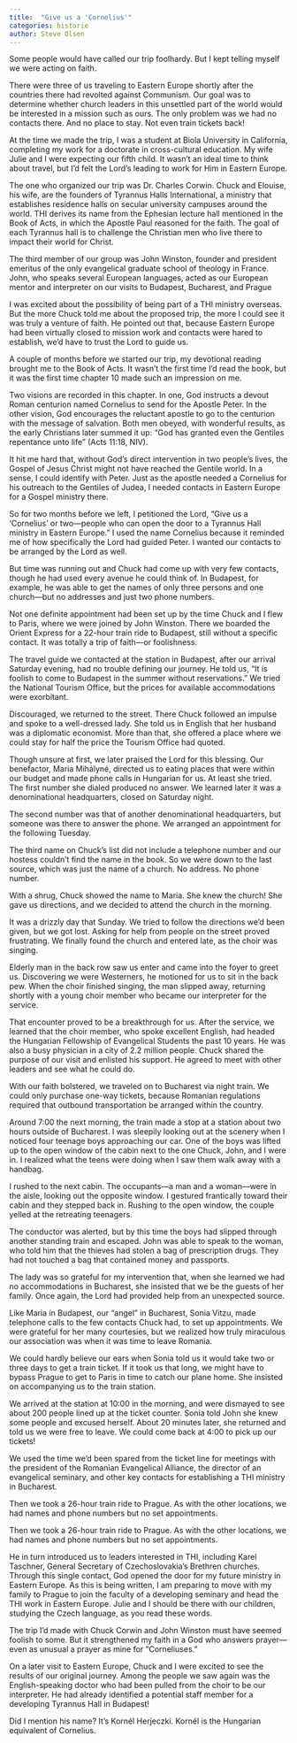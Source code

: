 ```yaml
---
title:  "Give us a 'Cornelius'"
categories: historie
author: Steve Olsen
---
```


Some people would have called our trip foolhardy. But I kept telling myself we were acting on faith.

There were three of us traveling to Eastern Europe shortly after the countries there had revolted against Communism. Our goal was to determine whether church leaders in this unsettled part of the world would be interested in a mission such as ours. The only problem was we had no contacts there. And no place to stay. Not even train tickets back!

At the time we made the trip, I was a student at Biola University in California, completing my work for a doctorate in cross-cultural education. My wife Julie and I were expecting our fifth child. It wasn’t an ideal time to think about travel, but I’d felt the Lord’s leading to work for Him in Eastern Europe.

The one who organized our trip was Dr. Charles Corwin. Chuck and Elouise, his wife, are the founders of Tyrannus Halls International, a ministry that establishes residence halls on secular university campuses around the world. THI derives its name from the Ephesian lecture hall mentioned in the Book of Acts, in which the Apostle Paul reasoned for the faith. The goal of each Tyrannus hall is to challenge the Christian men who live there to impact their world for Christ.

The third member of our group was John Winston, founder and president emeritus of the only evangelical graduate school of theology in France. John, who speaks several European languages, acted as our European mentor and interpreter on our visits to Budapest, Bucharest, and Prague

I was excited about the possibility of being part of a THI ministry overseas. But the more Chuck told me about the proposed trip, the more I could see it was truly a venture of faith. He pointed out that, because Eastern Europe had been virtually closed to mission work and contacts were hared to establish, we’d have to trust the Lord to guide us.

A couple of months before we started our trip, my devotional reading brought me to the Book of Acts. It wasn’t the first time I’d read the book, but it was the first time chapter 10 made such an impression on me.

Two visions are recorded in this chapter. In one, God instructs a devout Roman centurion named Cornelius to send for the Apostle Peter. In the other vision, God encourages the reluctant apostle to go to the centurion with the message of salvation. Both men obeyed, with wonderful results, as the early Christians later summed it up: “God has granted even the Gentiles repentance unto life” (Acts 11:18, NIV).

It hit me hard that, without God’s direct intervention in two people’s lives, the Gospel of Jesus Christ might not have reached the Gentile world. In a sense, I could identify with Peter. Just as the apostle needed a Cornelius for his outreach to the Gentiles of Judea, I needed contacts in Eastern Europe for a Gospel ministry there.

So for two months before we left, I petitioned the Lord, “Give us a ‘Cornelius’ or two—people who can open the door to a Tyrannus Hall ministry in Eastern Europe.” I used the name Cornelius because it reminded me of how specifically the Lord had guided Peter. I wanted our contacts to be arranged by the Lord as well.

But time was running out and Chuck had come up with very few contacts, though he had used every avenue he could think of. In Budapest, for example, he was able to get the names of only three persons and one church—but no addresses and just two phone numbers.

Not one definite appointment had been set up by the time Chuck and I flew to Paris, where we were joined by John Winston. There we boarded the Orient Express for a 22-hour train ride to Budapest, still without a specific contact. It was totally a trip of faith—or foolishness.

The travel guide we contacted at the station in Budapest, after our arrival Saturday evening, had no trouble defining our journey. He told us, “It is foolish to come to Budapest in the summer without reservations.” We tried the National Tourism Office, but the prices for available accommodations were exorbitant.

Discouraged, we returned to the street. There Chuck followed an impulse and spoke to a well-dressed lady. She told us in English that her husband was a diplomatic economist. More than that, she offered a place where we could stay for half the price the Tourism Office had quoted.

Though unsure at first, we later praised the Lord for this blessing. Our benefactor, Maria Mihályné, directed us to eating places that were within our budget and made phone calls in Hungarian for us. At least she tried. The first number she dialed produced no answer. We learned later it was a denominational headquarters, closed on Saturday night.

The second number was that of another denominational headquarters, but someone was there to answer the phone. We arranged an appointment for the following Tuesday.

The third name on Chuck’s list did not include a telephone number and our hostess couldn’t find the name in the book. So we were down to the last source, which was just the name of a church. No address. No phone number.

With a shrug, Chuck showed the name to Maria. She knew the church! She gave us directions, and we decided to attend the church in the morning.

It was a drizzly day that Sunday. We tried to follow the directions we’d been given, but we got lost. Asking for help from people on the street proved frustrating. We finally found the church and entered late, as the choir was singing.

Elderly man in the back row saw us enter and came into the foyer to greet us. Discovering we were Westerners, he motioned for us to sit in the back pew. When the choir finished singing, the man slipped away, returning shortly with a young choir member who became our interpreter for the service.

That encounter proved to be a breakthrough for us. After the service, we learned that the choir member, who spoke excellent English, had headed the Hungarian Fellowship of Evangelical Students the past 10 years. He was also a busy physician in a city of 2.2 million people. Chuck shared the purpose of our visit and enlisted his support. He agreed to meet with other leaders and see what he could do.

With our faith bolstered, we traveled on to Bucharest via night train. We could only purchase one-way tickets, because Romanian regulations required that outbound transportation be arranged within the country.

Around 7:00 the next morning, the train made a stop at a station about two hours outside of Bucharest. I was sleepily looking out at the scenery when I noticed four teenage boys approaching our car. One of the boys was lifted up to the open window of the cabin next to the one Chuck, John, and I were in. I realized what the teens were doing when I saw them walk away with a handbag.

I rushed to the next cabin. The occupants—a man and a woman—were in the aisle, looking out the opposite window. I gestured frantically toward their cabin and they stepped back in. Rushing to the open window, the couple yelled at the retreating teenagers.

The conductor was alerted, but by this time the boys had slipped through another standing train and escaped. John was able to speak to the woman, who told him that the thieves had stolen a bag of prescription drugs. They had not touched a bag that contained money and passports.

The lady was so grateful for my intervention that, when she learned we had no accommodations in Bucharest, she insisted that we be the guests of her family. Once again, the Lord had provided help from an unexpected source.

Like Maria in Budapest, our “angel” in Bucharest, Sonia Vitzu, made telephone calls to the few contacts Chuck had, to set up appointments. We were grateful for her many courtesies, but we realized how truly miraculous our association was when it was time to leave Romania.

We could hardly believe our ears when Sonia told us it would take two or three days to get a train ticket. If it took us that long, we might have to bypass Prague to get to Paris in time to catch our plane home. She insisted on accompanying us to the train station.

We arrived at the station at 10:00 in the morning, and were dismayed to see about 200 people lined up at the ticket counter. Sonia told John she knew some people and excused herself. About 20 minutes later, she returned and told us we were free to leave. We could come back at 4:00 to pick up our tickets!

We used the time we’d been spared from the ticket line for meetings with the president of the Romanian Evangelical Alliance, the director of an evangelical seminary, and other key contacts for establishing a THI ministry in Bucharest.

Then we took a 26-hour train ride to Prague. As with the other locations, we had names and phone numbers but no set appointments.

Then we took a 26-hour train ride to Prague. As with the other locations, we had names and phone numbers but no set appointments.

He in turn introduced us to leaders interested in THI, including Karel Taschner, General Secretary of Czechoslovakia’s Brethren churches. Through this single contact, God opened the door for my future ministry in Eastern Europe. As this is being written, I am preparing to move with my family to Prague to join the faculty of a developing seminary and head the THI work in Eastern Europe. Julie and I should be there with our children, studying the Czech language, as you read these words.

The trip I’d made with Chuck Corwin and John Winston must have seemed foolish to some. But it strengthened my faith in a God who answers prayer—even as unusual a prayer as mine for “Corneliuses.”

On a later visit to Eastern Europe, Chuck and I were excited to see the results of our original journey. Among the people we saw again was the English-speaking doctor who had been pulled from the choir to be our interpreter. He had already identified a potential staff member for a developing Tyrannus Hall in Budapest!

Did I mention his name? It’s Kornél Herjeczki. Kornél is the Hungarian equivalent of Cornelius.
